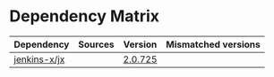 # Dependency Matrix

Dependency | Sources | Version | Mismatched versions
---------- | ------- | ------- | -------------------
[jenkins-x/jx](https://github.com/jenkins-x/jx) |  | [2.0.725](https://github.com/jenkins-x/jx/releases/tag/v2.0.725) | 
